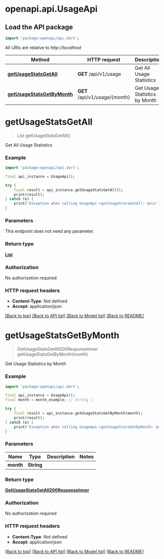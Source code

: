 # openapi.api.UsageApi

## Load the API package
```dart
import 'package:openapi/api.dart';
```

All URIs are relative to *http://localhost*

Method | HTTP request | Description
------------- | ------------- | -------------
[**getUsageStatsGetAll**](UsageApi.md#getusagestatsgetall) | **GET** /api/v1/usage | Get All Usage Statistics
[**getUsageStatsGetByMonth**](UsageApi.md#getusagestatsgetbymonth) | **GET** /api/v1/usage/{month} | Get Usage Statistics by Month


# **getUsageStatsGetAll**
> List<GetUsageStatsGetAll200ResponseInner> getUsageStatsGetAll()

Get All Usage Statistics

### Example
```dart
import 'package:openapi/api.dart';

final api_instance = UsageApi();

try {
    final result = api_instance.getUsageStatsGetAll();
    print(result);
} catch (e) {
    print('Exception when calling UsageApi->getUsageStatsGetAll: $e\n');
}
```

### Parameters
This endpoint does not need any parameter.

### Return type

[**List<GetUsageStatsGetAll200ResponseInner>**](GetUsageStatsGetAll200ResponseInner.md)

### Authorization

No authorization required

### HTTP request headers

 - **Content-Type**: Not defined
 - **Accept**: application/json

[[Back to top]](#) [[Back to API list]](../README.md#documentation-for-api-endpoints) [[Back to Model list]](../README.md#documentation-for-models) [[Back to README]](../README.md)

# **getUsageStatsGetByMonth**
> GetUsageStatsGetAll200ResponseInner getUsageStatsGetByMonth(month)

Get Usage Statistics by Month

### Example
```dart
import 'package:openapi/api.dart';

final api_instance = UsageApi();
final month = month_example; // String | 

try {
    final result = api_instance.getUsageStatsGetByMonth(month);
    print(result);
} catch (e) {
    print('Exception when calling UsageApi->getUsageStatsGetByMonth: $e\n');
}
```

### Parameters

Name | Type | Description  | Notes
------------- | ------------- | ------------- | -------------
 **month** | **String**|  | 

### Return type

[**GetUsageStatsGetAll200ResponseInner**](GetUsageStatsGetAll200ResponseInner.md)

### Authorization

No authorization required

### HTTP request headers

 - **Content-Type**: Not defined
 - **Accept**: application/json

[[Back to top]](#) [[Back to API list]](../README.md#documentation-for-api-endpoints) [[Back to Model list]](../README.md#documentation-for-models) [[Back to README]](../README.md)

